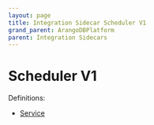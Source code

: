 ```yaml
---
layout: page
title: Integration Sidecar Scheduler V1
grand_parent: ArangoDBPlatform
parent: Integration Sidecars
---
```


# Scheduler V1

Definitions:

- [Service](https://github.com/arangodb/kube-arangodb/blob/1.3.0/integrations/scheduler/v1/definition/definition.proto)

